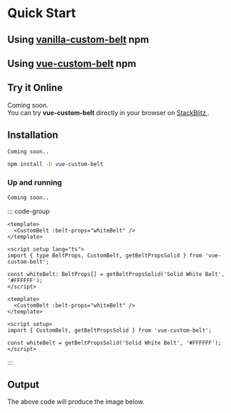 # Quick Start

<div style="text-align: right;">
<SelectFramework
   :callback="frameworkCallback"
/>
</div>

<div v-if="selectedFramework === '0'">
<h2>Using
<a href='' target='_blank'>vanilla-custom-belt</a> npm</h2>
</div>

<div v-if="selectedFramework === '1'">
<h2>Using
<a href='https://www.npmjs.com/package/vue-custom-belt' target='_blank'>vue-custom-belt</a> npm</h2>
</div>

## Try it Online

<div v-if="selectedFramework === '0'">
Coming soon.
</div>

<div v-if="selectedFramework === '1'">
You can try <strong>vue-custom-belt</strong> directly in your browser on
<a href='https://stackblitz.com/edit/custom-belt-demo?file=src%2FApp.vue' target='_blank'>
StackBlitz
</a>.
</div>

## Installation

<div v-if="selectedFramework === '0'">

```html
Coming soon..
```

</div>

<div v-if="selectedFramework === '1'">

```sh
npm install -D vue-custom-belt
```

</div>

### Up and running

<div v-if="selectedFramework === '0'">

```html
Coming soon..
```

</div>

<div v-if="selectedFramework === '1'">

<span v-if="selectedFramework === '1'">

::: code-group

```vue [TypeScript]
<template>
  <CustomBelt :belt-props="whiteBelt" />
</template>

<script setup lang="ts">
import { type BeltProps, CustomBelt, getBeltPropsSolid } from 'vue-custom-belt';

const whiteBelt: BeltProps[] = getBeltPropsSolid('Solid White Belt', '#FFFFFF');
</script>
```

```vue [JavaScript]
<template>
  <CustomBelt :belt-props="whiteBelt" />
</template>

<script setup>
import { CustomBelt, getBeltPropsSolid } from 'vue-custom-belt';

const whiteBelt = getBeltPropsSolid('Solid White Belt', '#FFFFFF');
</script>
```

:::

</span>

## Output

The above code will produce the image below.

<WhiteBelt style="padding-top: 50px; max-width: 600px;"/>

<script setup lang="ts">
import { ref } from 'vue'
import WhiteBelt from '../components/WhiteBelt.vue';
import SelectFramework from '../components/SelectFramework.vue';

const selectedFramework = ref('0');

const frameworkCallback = (newValue) => {
  if (newValue) selectedFramework.value = newValue;
}
</script>
